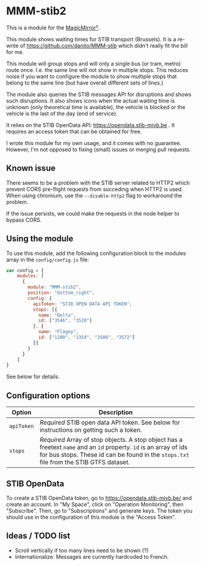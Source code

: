 # MMM-stib2

This is a module for the [MagicMirror²](https://github.com/MichMich/MagicMirror/).

This module shows waiting times for STIB transport (Brussels). It is a re-write of <https://github.com/danito/MMM-stib> which didn't really fit the bill for me.

This module will group stops and will only a single bus (or tram, metro) route once. I.e. the same line will not show in multiple stops. This reduces noise if you want to configure the module to show multiple stops that belong to the same line (but have overall different sets of lines.)

The module also queries the STIB messages API for disruptions and shows such disruptions. It also shows icons when the actual waiting time is unknown (only theoretical time is available), the vehicle is blocked or the vehicle is the last of the day (end of service).

It relies on the STIB OpenData API: <https://opendata.stib-mivb.be> . It requires an access token that can be obtained for free.

I wrote this module for my own usage, and it comes with no guarantee. However, I'm not opposed to fixing (small) issues or merging pull requests.

## Known issue

There seems to be a problem with the STIB server related to HTTP2 which prevent CORS pre-flight requests from succeding when HTTP2 is used. When using chromium, use the `--disable-http2` flag to workaround the problem.

If the issue persists, we could make the requests in the node helper to bypass CORS.

## Using the module

To use this module, add the following configuration block to the modules array in the `config/config.js` file:

```javascript
var config = {
    modules: [
      {
        module: "MMM-stib2",
        position: "bottom_right",
        config: {
          apiToken: "STIB OPEN DATA API TOKEN",
          stops: [{
            name: "Delta",
            id: ["3546", "3520"]
          }, {
            name: "Flagey",
            id: ["1280", "1354", "3508", "3572"]
          }]
        }
      }
    ]
}
```

See below for details.



## Configuration options

Option     | Description
---------- | ----------------------------------------------------------------------------------------------------------------
`apiToken` | _Required_ STIB open data API token. See below for instructions on getting such a token.
`stops`    | _Required_ Array of stop objects. A stop object has a freetext `name` and an `ìd` property. `id` is an array of ids for bus stops. These id can be found in the `stops.txt` file from the STIB GTFS dataset.


## STIB OpenData

To create a STIB OpenData token, go to <https://opendata.stib-mivb.be/> and create an account.
In "My Space", click on "Operation Monitoring", then "Subscribe".
Then, go to "Subscriptions" and generate keys. The token you should use in the configuration of this module is the "Access Token".

## Ideas / TODO list

- Scroll vertically if too many lines need to be shown (?)
- Internationalize. Messages are currently hardcoded to French.
